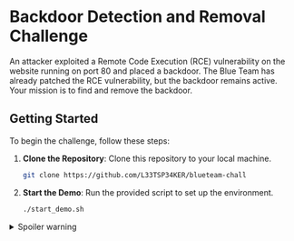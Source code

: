# Backdoor Detection and Removal Challenge

An attacker exploited a Remote Code Execution (RCE) vulnerability on the website running on port 80 and placed a backdoor.
The Blue Team has already patched the RCE vulnerability, but the backdoor remains active. Your mission is to find and remove the backdoor.

## Getting Started

To begin the challenge, follow these steps:

1. **Clone the Repository**: Clone this repository to your local machine.
   ```bash
   git clone https://github.com/L33TSP34KER/blueteam-chall
   ```
2. **Start the Demo**: Run the provided script to set up the environment.
   ```bash
   ./start_demo.sh
   ```
<details>
  <summary>Spoiler warning</summary>
  (please don't click if you want to do the chall)
   
[actual readme](README2.md)

</details>
